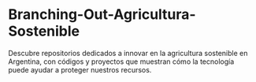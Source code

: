 # Branching-Out-Agricultura-Sostenible
Descubre repositorios dedicados a innovar en la agricultura sostenible en Argentina, con códigos y proyectos que muestran cómo la tecnología puede ayudar a proteger nuestros recursos.
